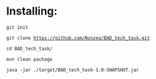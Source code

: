 <h1>Installing:</h1>

<code>git init</code>

<code>git clone https://github.com/Nonzeq/BAD_tech_task.git </code>

<code>cd BAD_tech_task/</code>

<code>mvn clean package</code>

<code>java -jar ./target/BAD_tech_task-1.0-SNAPSHOT.jar</code>
